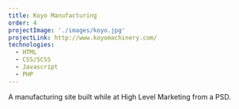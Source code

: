 ```yaml
---
title: Koyo Manufacturing
order: 4
projectImage: './images/koyo.jpg'
projectLink: http://www.koyomachinery.com/
technologies:
  - HTML
  - CSS/SCSS
  - Javascript
  - PHP
---
```

A manufacturing site built while at High Level Marketing from a PSD.